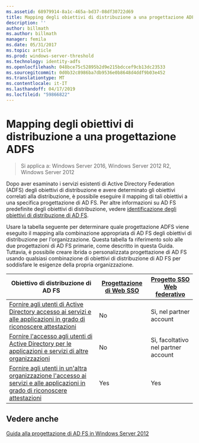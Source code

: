 ```yaml
---
ms.assetid: 68979914-8a1c-465a-bd37-08df30722d69
title: Mapping degli obiettivi di distribuzione a una progettazione ADFS
description: ''
author: billmath
ms.author: billmath
manager: femila
ms.date: 05/31/2017
ms.topic: article
ms.prod: windows-server-threshold
ms.technology: identity-adfs
ms.openlocfilehash: 048bce75c52895b2d9e215bdccef9cb13dc23533
ms.sourcegitcommit: 0d0b32c8986ba7db9536e0b8648d4ddf9b03e452
ms.translationtype: MT
ms.contentlocale: it-IT
ms.lasthandoff: 04/17/2019
ms.locfileid: "59866822"
---
```

# <a name="mapping-your-deployment-goals-to-an-ad-fs-design"></a>Mapping degli obiettivi di distribuzione a una progettazione ADFS

>Si applica a: Windows Server 2016, Windows Server 2012 R2, Windows Server 2012

Dopo aver esaminato i servizi esistenti di Active Directory Federation \(ADFS\) degli obiettivi di distribuzione e avere determinato gli obiettivi correlati alla distribuzione, è possibile eseguire il mapping di tali obiettivi a una specifica progettazione di AD FS. Per altre informazioni su AD FS predefinite degli obiettivi di distribuzione, vedere [identificazione degli obiettivi di distribuzione di AD FS](Identifying-Your-AD-FS-Deployment-Goals.md).  
  
Usare la tabella seguente per determinare quale progettazione ADFS viene eseguito il mapping alla combinazione appropriata di AD FS degli obiettivi di distribuzione per l'organizzazione. Questa tabella fa riferimento solo alle due progettazioni di AD FS primarie, come descritto in questa Guida. Tuttavia, è possibile creare ibrida o personalizzata progettazione di AD FS usando qualsiasi combinazione di obiettivi di distribuzione di AD FS per soddisfare le esigenze della propria organizzazione.  
  
|Obiettivo di distribuzione di AD FS|[Progettazione di Web SSO](Web-SSO-Design.md)|[Progetto SSO Web federativo](Federated-Web-SSO-Design.md)|  
|---------------------------------------------------------------------------|----------------------------------------------------------------------------------|--------------------------------------------------------------------------------------------|  
|[Fornire agli utenti di Active Directory accesso ai servizi e alle applicazioni in grado di riconoscere attestazioni](Provide-Your-Active-Directory-Users-Access-to-Your-Claims-Aware-Applications-and-Services.md)|No|Sì, nel partner account|  
|[Fornire l'accesso agli utenti di Active Directory per le applicazioni e servizi di altre organizzazioni](Provide-Your-Active-Directory-Users-Access-to-the-Applications-and-Services-of-Other-Organizations.md)|No|Sì, facoltativo nel partner account|  
|[Fornire agli utenti in un'altra organizzazione l'accesso ai servizi e alle applicazioni in grado di riconoscere attestazioni](Provide-Users-in-Another-Organization-Access-to-Your-Claims-Aware-Applications-and-Services.md)|Yes|Yes|  

## <a name="see-also"></a>Vedere anche
[Guida alla progettazione di AD FS in Windows Server 2012](AD-FS-Design-Guide-in-Windows-Server-2012.md)
  

